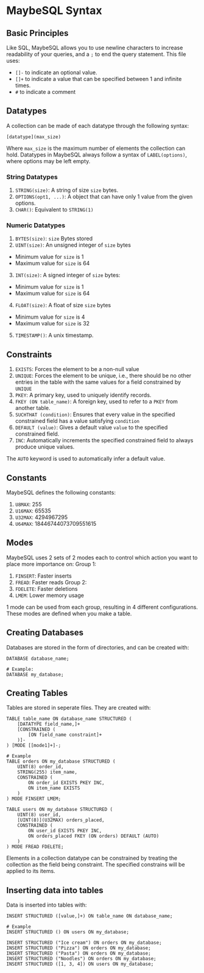 # MaybeSQL Syntax

## Basic Principles
Like SQL, MaybeSQL allows you to use newline characters to increase readability of your queries, and a `;` to end the query statement.
This file uses:
- `[]-` to indicate an optional value.
- `[]+` to indicate a value that can be specified between 1 and infinite times.
- `#` to indicate a comment

## Datatypes
A collection can be made of each datatype through the following syntax:
```
[datatype](max_size)
```
Where `max_size` is the maximum number of elements the collection can hold.
Datatypes in MaybeSQL always follow a syntax of `LABEL(options)`, where options may be left empty.

### String Datatypes
1. `STRING(size)`: A string of size `size` bytes.
2. `OPTIONS(opt1, ...)`: A object that can have only 1 value from the given options.
3. `CHAR()`: Equivalent to `STRING(1)`

### Numeric Datatypes
1. `BYTES(size)`: `size` Bytes stored
2. `UINT(size)`: An unsigned integer of `size` bytes
  - Minimum value for `size` is 1
  - Maximum value for `size` is 64
3. `INT(size)`: A signed integer of `size` bytes:
  - Minimum value for `size` is 1
  - Maximum value for `size` is 64
4. `FLOAT(size)`: A float of size `size` bytes 
  - Minimum value for `size` is 4
  - Maximum value for `size` is 32
5. `TIMESTAMP()`: A unix timestamp.

## Constraints
1. `EXISTS`: Forces the element to be a non-null value
2. `UNIQUE`: Forces the element to be unique, i.e., there should be no other entries in the table with the same values for a field constrained by `UNIQUE`
3. `PKEY`: A primary key, used to uniquely identify records.
4. `FKEY (ON table_name)`: A foreign key, used to refer to a `PKEY` from another table.
5. `SUCHTHAT (condition)`: Ensures that every value in the specified constrained field has a value satisfying `condition`
6. `DEFAULT (value)`: Gives a default value `value` to the specified constrained field.
7. `INC`: Automatically increments the specified constrained field to always produce unique values.

The `AUTO` keyword is used to automatically infer a default value.

## Constants
MaybeSQL defines the following constants:
1. `U8MAX`: 255
2. `U16MAX`: 65535
3. `U32MAX`: 4294967295
4. `U64MAX`: 18446744073709551615

## Modes
MaybeSQL uses 2 sets of 2 modes each to control which action you want to place more importance on:
Group 1:
1. `FINSERT`: Faster inserts
2. `FREAD`: Faster reads
Group 2:
3. `FDELETE`: Faster deletions
4. `LMEM`: Lower memory usage

1 mode can be used from each group, resulting in 4 different configurations.
These modes are defined when you make a table.

## Creating Databases
Databases are stored in the form of directories, and can be created with:
```
DATABASE database_name;

# Example:
DATABASE my_database;
```

## Creating Tables
Tables are stored in seperate files. They are created with:
```
TABLE table_name ON database_name STRUCTURED (
    [DATATYPE field_name,]+
    [CONSTRAINED (
        [ON field_name constraint]+
    )]-
) [MODE [[mode1]+]-;

# Example
TABLE orders ON my_database STRUCTURED (
    UINT(8) order_id,
    STRING(255) item_name,
    CONSTRAINED (
        ON order_id EXISTS PKEY INC,
        ON item_name EXISTS
    )
) MODE FINSERT LMEM;

TABLE users ON my_database STRUCTURED (
    UINT(8) user_id,
    [UINT(8)](U32MAX) orders_placed,
    CONSTRAINED (
        ON user_id EXISTS PKEY INC,
        ON orders_placed FKEY (ON orders) DEFAULT (AUTO)
    )
) MODE FREAD FDELETE;
```
Elements in a collection datatype can be constrained by treating the collection as the field being constraint. The specified constrains will be applied to its items.

## Inserting data into tables
Data is inserted into tables with:
```
INSERT STRUCTURED ([value,]+) ON table_name ON database_name;

# Example
INSERT STRUCTURED () ON users ON my_database;

INSERT STRUCTURED ("Ice cream") ON orders ON my_database;
INSERT STRUCTURED ("Pizza") ON orders ON my_database;
INSERT STRUCTURED ("Pasta") ON orders ON my_database;
INSERT STRUCTURED ("Noodles") ON orders ON my_database;
INSERT STRUCTURED ([1, 3, 4]) ON users ON my_database;
```

